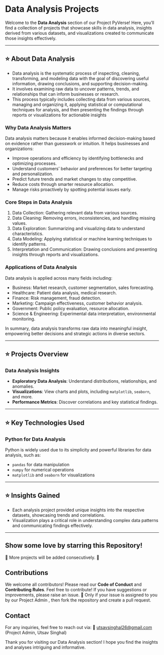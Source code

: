 # Data Analysis Projects

Welcome to the **Data Analysis** section of our Project PyVerse! Here, you’ll find a collection of projects that showcase skills in data analysis, insights derived from various datasets, and visualizations created to communicate those insights effectively.

---

## ⭐️ About Data Analysis 

- Data analysis is the systematic process of inspecting, cleaning, transforming, and modeling data with the goal of discovering useful information, drawing conclusions, and supporting decision-making. 
- It involves examining raw data to uncover patterns, trends, and relationships that can inform businesses or research. 
- This process typically includes collecting data from various sources, managing and organizing it, applying statistical or computational techniques for analysis, and then presenting the findings through reports or visualizations for actionable insights

### Why Data Analysis Matters

Data analysis matters because it enables informed decision-making based on evidence rather than guesswork or intuition. It helps businesses and organizations:

- Improve operations and efficiency by identifying bottlenecks and optimizing processes.
- Understand customers’ behavior and preferences for better targeting and personalization.
- Predict future trends and market changes to stay competitive.
- Reduce costs through smarter resource allocation.
- Manage risks proactively by spotting potential issues early.

### Core Steps in Data Analysis

1. Data Collection: Gathering relevant data from various sources.
2. Data Cleaning: Removing errors, inconsistencies, and handling missing values.
3. Data Exploration: Summarizing and visualizing data to understand characteristics.
4. Data Modeling: Applying statistical or machine learning techniques to identify patterns.
5. Interpretation and Communication: Drawing conclusions and presenting insights through reports and visualizations.

### Applications of Data Analysis

Data analysis is applied across many fields including:

- Business: Market research, customer segmentation, sales forecasting.
- Healthcare: Patient data analysis, medical research.
- Finance: Risk management, fraud detection.
- Marketing: Campaign effectiveness, customer behavior analysis.
- Government: Public policy evaluation, resource allocation.
- Science & Engineering: Experimental data interpretation, environmental monitoring.

In summary, data analysis transforms raw data into meaningful insight, empowering better decisions and strategic actions in diverse sectors.

---

## ⭐️ Projects Overview

### Data Analysis Insights
- **Exploratory Data Analysis**: Understand distributions, relationships, and anomalies.
- **Visualizations**: View charts and plots, including `matplotlib`, `seaborn`, and more.
- **Performance Metrics**: Discover correlations and key statistical findings.

---

## ⭐️ Key Technologies Used

### Python for Data Analysis

Python is widely used due to its simplicity and powerful libraries for data analysis, such as:
  - `pandas` for data manipulation
  - `numpy` for numerical operations
  - `matplotlib` and `seaborn` for visualizations

---

## ⭐️ Insights Gained

- Each analysis project provided unique insights into the respective datasets, showcasing trends and correlations.
- Visualization plays a critical role in understanding complex data patterns and communicating findings effectively.

---

## Show some love by starring this Repository!
💌 More projects will be added consecutively. 💌



## Contributions

We welcome all contributors! Please read our **Code of Conduct** and **Contributing Rules**. Feel free to contribute! If you have suggestions or improvements, please raise an issue. 
📌 Only if your issue is assigned to you by our Project Admin , then fork the repository and create a pull request.



## Contact

For any inquiries, feel free to reach out via:
📧 utsavsinghal26@gmail.com (Project Admin, Utsav Singhal)



Thank you for visiting our Data Analysis section! I hope you find the insights and analyses intriguing and informative. 

